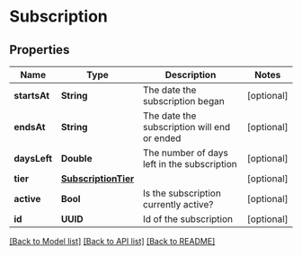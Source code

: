 # Subscription

## Properties
Name | Type | Description | Notes
------------ | ------------- | ------------- | -------------
**startsAt** | **String** | The date the subscription began | [optional] 
**endsAt** | **String** | The date the subscription will end or ended | [optional] 
**daysLeft** | **Double** | The number of days left in the subscription | [optional] 
**tier** | [**SubscriptionTier**](SubscriptionTier.md) |  | [optional] 
**active** | **Bool** | Is the subscription currently active? | [optional] 
**id** | **UUID** | Id of the subscription | [optional] 

[[Back to Model list]](../README.md#documentation-for-models) [[Back to API list]](../README.md#documentation-for-api-endpoints) [[Back to README]](../README.md)


